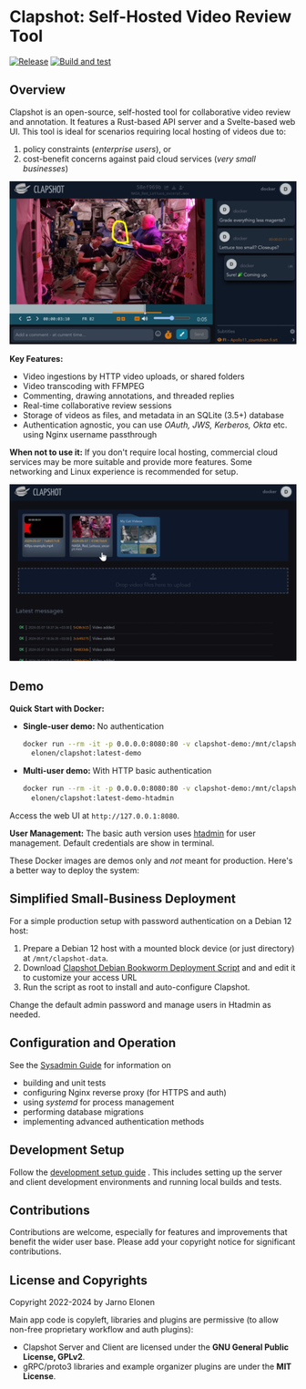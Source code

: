 # Clapshot: Self-Hosted Video Review Tool
[![Release](https://img.shields.io/github/v/release/elonen/clapshot?include_prereleases)]() [![Build and test](https://github.com/elonen/clapshot/actions/workflows/docker-test.yml/badge.svg)](https://github.com/elonen/clapshot/actions/workflows/docker-test.yml)

## Overview

Clapshot is an open-source, self-hosted tool for collaborative video review and annotation. It features a Rust-based API server and a Svelte-based web UI. This tool is ideal for scenarios requiring local hosting of videos due to:
1. policy constraints (*enterprise users*), or
2. cost-benefit concerns against paid cloud services (*very small businesses*)

![Review UI screenshot](doc/video-commenting.webp)

**Key Features:**
- Video ingestions by HTTP video uploads, or shared folders
- Video transcoding with FFMPEG
- Commenting, drawing annotations, and threaded replies
- Real-time collaborative review sessions
- Storage of videos as files, and metadata in an SQLite (3.5+) database
- Authentication agnostic, you can use *OAuth, JWS, Kerberos, Okta* etc. using Nginx username passthrough

**When not to use it:** If you don't require local hosting, commercial cloud services may be more suitable and provide more features. Some networking and Linux experience is recommended for setup.

![Video listing screenshot](doc/video-list.webp)

## Demo

**Quick Start with Docker:**

- **Single-user demo:** No authentication
  ```bash
  docker run --rm -it -p 0.0.0.0:8080:80 -v clapshot-demo:/mnt/clapshot-data/data \
    elonen/clapshot:latest-demo
  ```
- **Multi-user demo:** With HTTP basic authentication
  ```bash
  docker run --rm -it -p 0.0.0.0:8080:80 -v clapshot-demo:/mnt/clapshot-data/data \
    elonen/clapshot:latest-demo-htadmin
  ```

Access the web UI at `http://127.0.0.1:8080`.

**User Management:** The basic auth version uses [htadmin](https://github.com/soster/htadmin) for user management. Default credentials are show in terminal.

These Docker images are demos only and _not_ meant for production. Here's a better way to deploy the system:

## Simplified Small-Business Deployment

For a simple production setup with password authentication on a Debian 12 host:

1. Prepare a Debian 12 host with a mounted block device (or just directory) at `/mnt/clapshot-data`.
2. Download [Clapshot Debian Bookworm Deployment Script](https://gist.github.com/elonen/80a721f13bb4ec1378765270094ed5d5) and and edit it to customize your access URL
3. Run the script as root to install and auto-configure Clapshot.

Change the default admin password and manage users in Htadmin as needed.

## Configuration and Operation

See the [Sysadmin Guide](doc/sysadmin-guide.md) for information on
- building and unit tests
- configuring Nginx reverse proxy (for HTTPS and auth)
- using *systemd* for process management
- performing database migrations
- implementing advanced authentication methods

## Development Setup

Follow the [development setup guide](doc/development-setup.md) . This includes setting up the server and client development environments and running local builds and tests.

## Contributions

Contributions are welcome, especially for features and improvements that benefit the wider user base. Please add your copyright notice for significant contributions.

## License and Copyrights

Copyright 2022-2024 by Jarno Elonen

Main app code is copyleft, libraries and plugins are permissive (to allow non-free proprietary workflow and auth plugins):

- Clapshot Server and Client are licensed under the **GNU General Public License, GPLv2**.
- gRPC/proto3 libraries and example organizer plugins are under the **MIT License**.
